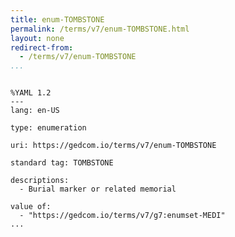 ```yaml
---
title: enum-TOMBSTONE
permalink: /terms/v7/enum-TOMBSTONE.html
layout: none
redirect-from:
  - /terms/v7/enum-TOMBSTONE
...
```


```

%YAML 1.2
---
lang: en-US

type: enumeration

uri: https://gedcom.io/terms/v7/enum-TOMBSTONE

standard tag: TOMBSTONE

descriptions:
  - Burial marker or related memorial

value of:
  - "https://gedcom.io/terms/v7/g7:enumset-MEDI"
...

```
